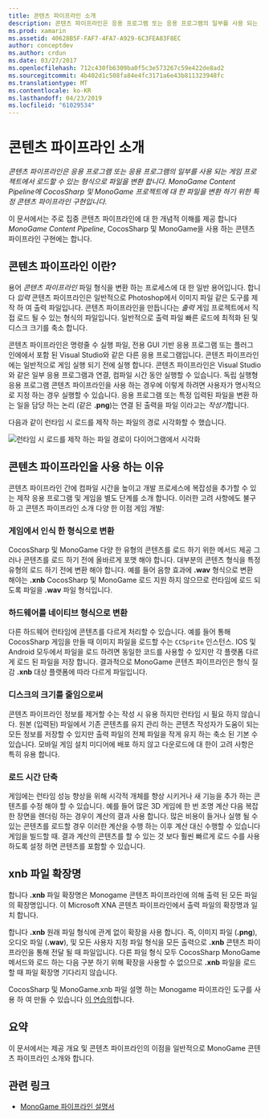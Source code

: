 ```yaml
---
title: 콘텐츠 파이프라인 소개
description: 콘텐츠 파이프라인은 응용 프로그램 또는 응용 프로그램의 일부를 사용 되는 게임 프로젝트에서 로드할 수 있는 형식으로 파일을 변환 합니다. MonoGame Content Pipeline에 CocosSharp 및 MonoGame 프로젝트에 대 한 파일을 변환 하기 위한 특정 콘텐츠 파이프라인 구현입니다.
ms.prod: xamarin
ms.assetid: 40628B5F-FAF7-4FA7-A929-6C3FEA83F8EC
author: conceptdev
ms.author: crdun
ms.date: 03/27/2017
ms.openlocfilehash: 712c430fb6309ba0f5c3e573267c59e422de8ad2
ms.sourcegitcommit: 4b402d1c508fa84e4fc3171a6e43b811323948fc
ms.translationtype: MT
ms.contentlocale: ko-KR
ms.lasthandoff: 04/23/2019
ms.locfileid: "61029534"
---
```

# <a name="introduction-to-content-pipelines"></a>콘텐츠 파이프라인 소개

_콘텐츠 파이프라인은 응용 프로그램 또는 응용 프로그램의 일부를 사용 되는 게임 프로젝트에서 로드할 수 있는 형식으로 파일을 변환 합니다. MonoGame Content Pipeline에 CocosSharp 및 MonoGame 프로젝트에 대 한 파일을 변환 하기 위한 특정 콘텐츠 파이프라인 구현입니다._

이 문서에서는 주로 집중 콘텐츠 파이프라인에 대 한 개념적 이해를 제공 합니다 *MonoGame Content Pipeline*, CocosSharp 및 MonoGame을 사용 하는 콘텐츠 파이프라인 구현에는 합니다.


## <a name="what-is-a-content-pipeline"></a>콘텐츠 파이프라인 이란?

용어 *콘텐츠 파이프라인* 파일 형식을 변환 하는 프로세스에 대 한 일반 용어입니다. 합니다 *입력* 콘텐츠 파이프라인은 일반적으로 Photoshop에서 이미지 파일 같은 도구를 제작 하 여 출력 파일입니다. 콘텐츠 파이프라인을 만듭니다는 *출력* 게임 프로젝트에서 직접 로드 될 수 있는 형식의 파일입니다. 일반적으로 출력 파일 빠른 로드에 최적화 된 및 디스크 크기를 축소 합니다.

콘텐츠 파이프라인은 명령줄 수 실행 파일, 전용 GUI 기반 응용 프로그램 또는 플러그 인에에서 포함 된 Visual Studio와 같은 다른 응용 프로그램입니다. 콘텐츠 파이프라인에는 일반적으로 게임 실행 되기 전에 실행 합니다. 콘텐츠 파이프라인은 Visual Studio와 같은 일부 응용 프로그램과 연결, 컴파일 시간 동안 실행할 수 있습니다. 독립 실행형 응용 프로그램 콘텐츠 파이프라인을 사용 하는 경우에 이렇게 하려면 사용자가 명시적으로 지정 하는 경우 실행할 수 있습니다. 응용 프로그램 또는 특정 입력된 파일을 변환 하는 일을 담당 하는 논리 (같은 **.png**)는 연결 된 출력을 파일 이라고는 *작성기*합니다. 

다음과 같이 런타임 시 로드를 제작 하는 파일의 경로 시각화할 수 했습니다.

![](introduction-images/image1.png "런타임 시 로드를 제작 하는 파일 경로이 다이어그램에서 시각화")

## <a name="why-use-a-content-pipeline"></a>콘텐츠 파이프라인을 사용 하는 이유

콘텐츠 파이프라인 간에 컴파일 시간을 높이고 개발 프로세스에 복잡성을 추가할 수 있는 제작 응용 프로그램 및 게임을 별도 단계를 소개 합니다. 이러한 고려 사항에도 불구 하 고 콘텐츠 파이프라인 소개 다양 한 이점 게임 개발:


### <a name="converting-to-a-format-understood-by-the-game"></a>게임에서 인식 한 형식으로 변환

CocosSharp 및 MonoGame 다양 한 유형의 콘텐츠를 로드 하기 위한 메서드 제공 그러나 콘텐츠를 로드 하기 전에 올바르게 포맷 해야 합니다. 대부분의 콘텐츠 형식을 특정 유형의 로드 하기 전에 변환 해야 합니다. 예를 들어 음향 효과에 **.wav** 형식으로 변환 해야는 **.xnb** CocosSharp 및 MonoGame 로드 지원 하지 않으므로 런타임에 로드 되도록 파일을 **.wav** 파일 형식입니다.


### <a name="converting-to-a-format-native-to-the-hardware"></a>하드웨어를 네이티브 형식으로 변환

다른 하드웨어 런타임에 콘텐츠를 다르게 처리할 수 있습니다. 예를 들어 통해 CocosSharp 게임을 만들 때 이미지 파일을 로드할 수는 `CCSprite` 인스턴스. IOS 및 Android 모두에서 파일을 로드 하려면 동일한 코드를 사용할 수 있지만 각 플랫폼 다르게 로드 된 파일을 저장 합니다. 결과적으로 MonoGame 콘텐츠 파이프라인은 형식 질감 **.xnb** 대상 플랫폼에 따라 다르게 파일입니다.


### <a name="reducing-size-on-disk"></a>디스크의 크기를 줄임으로써 

콘텐츠 파이프라인 정보를 제거할 수는 작성 시 유용 하지만 런타임 시 필요 하지 않습니다. 원본 (입력된) 파일에서 기존 콘텐츠를 유지 관리 하는 콘텐츠 작성자가 도움이 되는 모든 정보를 저장할 수 있지만 출력 파일의 전체 파일을 작게 유지 하는 축소 된 기본 수 있습니다. 모바일 게임 설치 미디어에 배포 하지 않고 다운로드에 대 한이 고려 사항은 특히 유용 합니다.


### <a name="reducing-load-time"></a>로드 시간 단축

게임에는 런타임 성능 향상을 위해 시각적 개체를 향상 시키거나 새 기능을 추가 하는 콘텐츠를 수정 해야 할 수 있습니다. 예를 들어 많은 3D 게임에 한 번 조명 계산 다음 복잡 한 장면을 렌더링 하는 경우이 계산의 결과 사용 합니다. 많은 비용이 들거나 실행 될 수 있는 콘텐츠를 로드할 경우 이러한 계산을 수행 하는 이후 계산 대신 수행할 수 있습니다 게임을 빌드할 때. 결과 계산의 콘텐츠를 할 수 있는 것 보다 훨씬 빠르게 로드 수를 사용 하도록 설정 하면 콘텐츠를 포함할 수 있습니다. 


## <a name="xnb-file-extension"></a>xnb 파일 확장명

합니다 **.xnb** 파일 확장명은 Monogame 콘텐츠 파이프라인에 의해 출력 된 모든 파일의 확장명입니다. 이 Microsoft XNA 콘텐츠 파이프라인에서 출력 파일의 확장명과 일치 합니다.

합니다 **.xnb** 원래 파일 형식에 관계 없이 확장을 사용 합니다. 즉, 이미지 파일 (**.png**), 오디오 파일 (**.wav**), 및 모든 사용자 지정 파일 형식을 모든 출력으로 **.xnb** 콘텐츠 파이프라인을 통해 전달 될 때 파일입니다. 다른 파일 형식 모두 CocosSharp MonoGame 메서드와 로드 하는 다음 구분 하기 위해 확장을 사용할 수 없으므로 **.xnb** 파일을 로드할 때 파일 확장명 기다리지 않습니다.

CocosSharp 및 MonoGame.xnb 파일 설명 하는 Monogame 파이프라인 도구를 사용 하 여 만들 수 있습니다 [이 연습의](~/graphics-games/cocossharp/content-pipeline/walkthrough.md)합니다.


## <a name="summary"></a>요약

이 문서에서는 제공 개요 및 콘텐츠 파이프라인의 이점을 일반적으로 MonoGame 콘텐츠 파이프라인 소개와 합니다.

## <a name="related-links"></a>관련 링크

- [MonoGame 파이프라인 설명서](http://www.monogame.net/documentation/?page=Pipeline)
